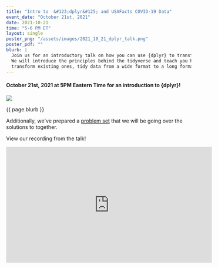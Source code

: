 ```yaml
---
title: "Intro to  &#123;dplyr&#125; and USAFacts COVID-19 Data"
event_date: "October 21st, 2021"
date: 2021-10-21
time: "5-6 PM ET"
layout: single
poster_png: "/assets/images/2021_10_21_dplyr_talk.png"
poster_pdf: ""
blurb: |
  Join us for an introductory talk on how you can use {dplyr} to transform and analyze data.
  We will introduce the principles behind the tidyverse and teach you how to create new variables,
  transform existing ones, tidy data from a wide format to a long format (or vice versa), and more.
---
```


#### October 21st, 2021 at 5PM Eastern Time for an introduction to {dplyr}!

<a href="{{ page.poster_png }}" alt="">
<img src="{{ page.poster_png }}">
</a>

<p>{{ page.blurb }}</p>

Additionally, we've prepared a <a href="https://docs.google.com/document/d/1QvGshUWEAANS_sNfF78v6hNx-Q1xiI3pQSthxpIcHvo/edit#">
problem set</a> that we will be going over the solutions to together. 

View our recording from the talk! 

<iframe width="560" height="315" src="https://www.youtube.com/embed/s3mg6Zs01UU" title="YouTube video player" frameborder="0" allow="accelerometer; autoplay; clipboard-write; encrypted-media; gyroscope; picture-in-picture" allowfullscreen></iframe>



